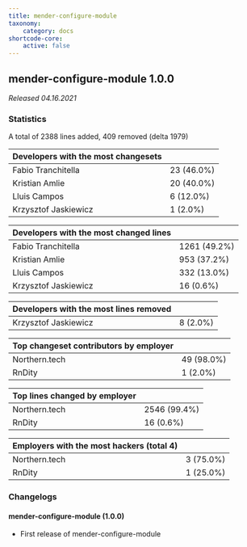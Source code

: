 ```yaml
---
title: mender-configure-module
taxonomy:
    category: docs
shortcode-core:
    active: false
---
```


## mender-configure-module 1.0.0

_Released 04.16.2021_

### Statistics

A total of 2388 lines added, 409 removed (delta 1979)

| Developers with the most changesets | |
|---|---|
| Fabio Tranchitella | 23 (46.0%) |
| Kristian Amlie | 20 (40.0%) |
| Lluis Campos | 6 (12.0%) |
| Krzysztof Jaskiewicz | 1 (2.0%) |

| Developers with the most changed lines | |
|---|---|
| Fabio Tranchitella | 1261 (49.2%) |
| Kristian Amlie | 953 (37.2%) |
| Lluis Campos | 332 (13.0%) |
| Krzysztof Jaskiewicz | 16 (0.6%) |

| Developers with the most lines removed | |
|---|---|
| Krzysztof Jaskiewicz | 8 (2.0%) |

| Top changeset contributors by employer | |
|---|---|
| Northern.tech | 49 (98.0%) |
| RnDity | 1 (2.0%) |

| Top lines changed by employer | |
|---|---|
| Northern.tech | 2546 (99.4%) |
| RnDity | 16 (0.6%) |

| Employers with the most hackers (total 4) | |
|---|---|
| Northern.tech | 3 (75.0%) |
| RnDity | 1 (25.0%) |

### Changelogs

#### mender-configure-module (1.0.0)

* First release of mender-configure-module
